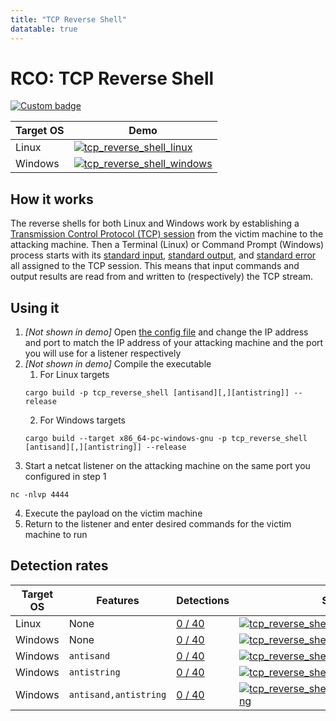 ```yaml
---
title: "TCP Reverse Shell"
datatable: true
---
```


# RCO: TCP Reverse Shell

[![Custom badge](https://img.shields.io/endpoint?url=https%3A%2F%2Fraw.githubusercontent.com%2Fkmanc%2Fremote_code_oxidation%2Fmaster%2F.custom_shields%2Ftcp_reverse_shell.json)](https://github.com/kmanc/remote_code_oxidation/tree/master/tcp_reverse_shell)

<div class="datatable-begin"></div>

Target OS | Demo
--------- | ----
Linux     | [![tcp_reverse_shell_linux](/assets/gifs/tcp_reverse_shell.gif)](https://raw.githubusercontent.com/kmanc/remote_code_oxidation/gh-pages/assets/gifs/tcp_reverse_shell.gif)
Windows   | [![tcp_reverse_shell_windows](/assets/gifs/tcp_reverse_shell_windows.gif)](https://raw.githubusercontent.com/kmanc/remote_code_oxidation/gh-pages/assets/gifs/tcp_reverse_shell_windows.gif)

<div class="datatable-end"></div>

## How it works

The reverse shells for both Linux and Windows work by establishing a [Transmission Control Protocol (TCP) session](https://www.scottklement.com/rpg/socktut/overview.html) from the victim machine to the attacking machine. Then a Terminal (Linux) or Command Prompt (Windows) process starts with its [standard input](https://en.wikipedia.org/wiki/Standard_streams#Standard_input_(stdin)), [standard output](https://en.wikipedia.org/wiki/Standard_streams#Standard_output_(stdout)), and [standard error](https://en.wikipedia.org/wiki/Standard_streams#Standard_error_(stderr)) all assigned to the TCP session. This means that input commands and output results are read from and written to (respectively) the TCP stream.


## Using it

1.  *[Not shown in demo]* Open [the config file](https://github.com/kmanc/remote_code_oxidation/blob/master/rco_config/src/lib.rs) 
and change the IP address and port to match the IP address of your attacking machine and the port you will use for a listener respectively
2.  *[Not shown in demo]* Compile the executable
    1.  For Linux targets
    ```commandline
    cargo build -p tcp_reverse_shell [antisand][,][antistring]] --release
    ```
    2.  For Windows targets
    ```commandline
    cargo build --target x86_64-pc-windows-gnu -p tcp_reverse_shell [antisand][,][antistring]] --release
    ```
3.  Start a netcat listener on the attacking machine on the same port you configured in step 1
```commandline
nc -nlvp 4444
```
4.  Execute the payload on the victim machine
5.  Return to the listener and enter desired commands for the victim machine to run


## Detection rates

<div class="datatable-begin"></div>

Target OS | Features                      | Detections                             | Screenshot
--------- | ----------------------------- | -------------------------------------- | ----------
Linux     | None                      | [0 / 40](https://kleenscan.com/scan_result/c01984f5bc45f0ff82723fe6ceab770fe48e955081f8b02e17a8232e6ba2bbeb) | [![tcp_reverse_shell_linux](/assets/images/tcp_reverse_shell.png)](https://raw.githubusercontent.com/kmanc/remote_code_oxidation/gh-pages/assets/images/tcp_reverse_shell.png)
Windows   | None                      | [0 / 40](https://kleenscan.com/scan_result/ce74ac206b59e9acc4e7f528bcec06f2a1dcc8ac0a1fb622c0b646cdfd2602d5) | [![tcp_reverse_shell_windows](/assets/images/tcp_reverse_shell_exe.png)](https://raw.githubusercontent.com/kmanc/remote_code_oxidation/gh-pages/assets/images/tcp_reverse_shell_exe.png)
Windows   | `antisand`                | [0 / 40](https://kleenscan.com/scan_result/28fce6da1a75b3d0073649613d5e69b73019091e1a7c2a2033b1551755c5fad4) | [![tcp_reverse_shell_windows_antisand](/assets/images/tcp_reverse_shell_antisand_exe.png)](https://raw.githubusercontent.com/kmanc/remote_code_oxidation/gh-pages/assets/images/tcp_reverse_shell_antisand_exe.png)
Windows   | `antistring`              | [0 / 40](https://kleenscan.com/scan_result/fafcad9c3689cf811184cacc3c1e9f939017b4e5d362712468839a6126f82278) | [![tcp_reverse_shell_windows_antistring](/assets/images/tcp_reverse_shell_antistring_exe.png)](https://raw.githubusercontent.com/kmanc/remote_code_oxidation/gh-pages/assets/images/tcp_reverse_shell_antistring_exe.png)
Windows   | `antisand,antistring`     | [0 / 40](https://kleenscan.com/scan_result/ff8c1a3fda94bd5f73314e15c9861284250b88720f045351aedc937435b9d8bd) | [![tcp_reverse_shell_windows_antisand_antistring](/assets/images/tcp_reverse_shell_antisand_antistring_exe.png)](https://raw.githubusercontent.com/kmanc/remote_code_oxidation/gh-pages/assets/images/tcp_reverse_shell_antisand_antistring_exe.png)

<div class="datatable-end"></div>
